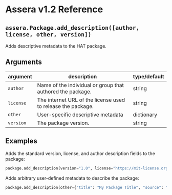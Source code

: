 [//]: # (Project: Assera)
[//]: # (Version: v1.2)

# Assera v1.2 Reference

## `assera.Package.add_description([author, license, other, version])`
Adds descriptive metadata to the HAT package.
## Arguments

argument | description | type/default
--- | --- | ---
`author` | Name of the individual or group that authored the package. | string
`license` | The internet URL of the license used to release the package. | string
`other` | User-specific descriptive metadata | dictionary
`version` | The package version. | string

## Examples

Adds the standard version, license, and author description fields to the package:
```python
package.add_description(version​​​​​​​​​​​​​​​​="1.0", license="https://mit-license.org/", author="Microsoft Research")​​​​​​​​​​
```

Adds arbitrary user-defined metadata to describe the package:
```python
package.add_description(other={​​​​​​​​​​​​​​​​"title": "My Package Title", "source": "https://github.com/", "citations": ["https://arxiv.org/2021.12345/", "https://arxiv.org/2021.56789/"]}​​​​​​​​​​​​​​​​)
```


<div style="page-break-after: always;"></div>
